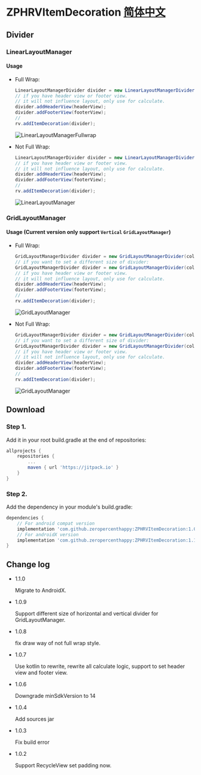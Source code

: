 # ZPHRVItemDecoration [简体中文](https://github.com/zeropercenthappy/ZPHRVItemDecoration/blob/master/README_CN.md)

## Divider

### LinearLayoutManager

#### Usage

- Full Wrap:

  ```java
  LinearLayoutManagerDivider divider = new LinearLayoutManagerDivider(color, dividerWidth);
  // if you have header view or footer view.
  // it will not influence layout, only use for calculate.
  divider.addHeaderView(headerView);
  divider.addFooterView(footerView);
  //
  rv.addItemDecoration(divider);
  ```

  ![LinearLayoutManagerFullwrap](https://github.com/zeropercenthappy/ZPHRVItemDecoration/blob/master/screenshots/LinearLayoutManagerDividerFullWrap.png)

- Not Full Wrap:

  ```java
  LinearLayoutManagerDivider divider = new LinearLayoutManagerDivider(color, dividerWidth, false);
  // if you have header view or footer view.
  // it will not influence layout, only use for calculate.
  divider.addHeaderView(headerView);
  divider.addFooterView(footerView);
  //
  rv.addItemDecoration(divider);
  ```

  ![LinearLayoutManager](https://github.com/zeropercenthappy/ZPHRVItemDecoration/blob/master/screenshots/LinearLayoutManagerDivider.png)

### GridLayoutManager

#### Usage (Current version only support `Vertical` `GridLayoutManager`)

- Full Wrap:

  ```java
  GridLayoutManagerDivider divider = new GridLayoutManagerDivider(color, dividerWidth, true);
  // if you want to set a different size of divider:
  GridLayoutManagerDivider divider = new GridLayoutManagerDivider(color, horizontalDividerHeight, horizontalDividerHeight, true);
  // if you have header view or footer view.
  // it will not influence layout, only use for calculate.
  divider.addHeaderView(headerView);
  divider.addFooterView(footerView);
  //
  rv.addItemDecoration(divider);
  ```

  ![GridLayoutManager](https://github.com/zeropercenthappy/ZPHRVItemDecoration/blob/master/screenshots/GridLayoutManagerDividerFullWrap.png)

- Not Full Wrap:

  ```java
  GridLayoutManagerDivider divider = new GridLayoutManagerDivider(color, dividerWidth, false);
  // if you want to set a different size of divider:
  GridLayoutManagerDivider divider = new GridLayoutManagerDivider(color, horizontalDividerHeight, horizontalDividerHeight, false);
  // if you have header view or footer view.
  // it will not influence layout, only use for calculate.
  divider.addHeaderView(headerView);
  divider.addFooterView(footerView);
  //
  rv.addItemDecoration(divider);
  ```

  ![GridLayoutManager](https://github.com/zeropercenthappy/ZPHRVItemDecoration/blob/master/screenshots/GridLayoutManagerDivider.png)

## Download

### Step 1.

Add it in your root build.gradle at the end of repositories:

```groovy
allprojects {
	repositories {
		...
		maven { url 'https://jitpack.io' }
	}
}
```

### Step 2.

Add the dependency in your module's build.gradle:

```groovy
dependencies {
    // For android compat version
	implementation 'com.github.zeropercenthappy:ZPHRVItemDecoration:1.0.9'
    // For androidX version
    implementation 'com.github.zeropercenthappy:ZPHRVItemDecoration:1.1.0'
}
```

## Change log

- 1.1.0

  Migrate to AndroidX.

- 1.0.9

  Support different size of horizontal and vertical divider for GridLayoutManager.

- 1.0.8

  fix draw way of not full wrap style.

- 1.0.7

  Use kotlin to rewrite, rewrite all calculate logic, support to set header view and footer view.

- 1.0.6

  Downgrade minSdkVersion to 14

- 1.0.4

  Add sources jar

- 1.0.3

  Fix build error

- 1.0.2

  Support RecycleView set padding now.

